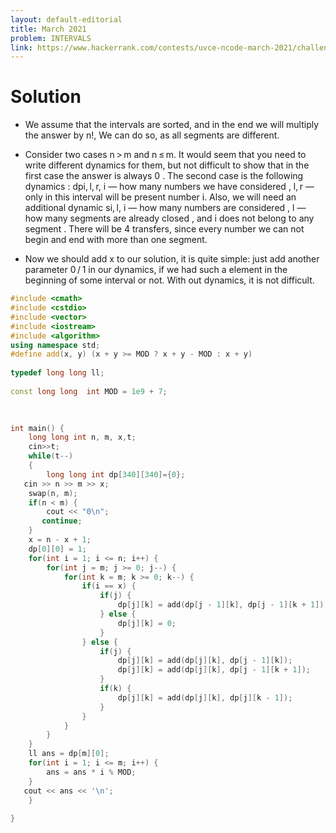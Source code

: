 ```yaml
---
layout: default-editorial
title: March 2021
problem: INTERVALS
link: https://www.hackerrank.com/contests/uvce-ncode-march-2021/challenges/q3-15-1
---
```

# Solution
* We assume that the intervals are sorted, and in the end we will multiply the answer by n!, We can do so, as all segments are different.

* Consider two cases n > m and n ≤ m. It would seem that you need to write different dynamics for them, but not difficult to show that in the first case the answer is always 0 . The second case is the following dynamics : dpi, l, r, i — how many numbers we have considered , l, r — only in this interval will be present number i. Also, we will need an additional dynamic si, l, i — how many numbers are considered , l — how many segments are already closed , and i does not belong to any segment . There will be 4 transfers, since every number we can not begin and end with more than one segment.

* Now we should add x to our solution, it is quite simple: just add another parameter 0 / 1 in our dynamics, if we had such a element in the beginning of some interval or not. With out dynamics, it is not difficult.

~~~cpp
#include <cmath>
#include <cstdio>
#include <vector>
#include <iostream>
#include <algorithm>
using namespace std;
#define add(x, y) (x + y >= MOD ? x + y - MOD : x + y)
 
typedef long long ll;
 
const long long  int MOD = 1e9 + 7;
 

 
int main() {
    long long int n, m, x,t;
    cin>>t;
    while(t--)
    {
        long long int dp[340][340]={0};
   cin >> n >> m >> x;
    swap(n, m);
    if(n < m) {
        cout << "0\n";
       continue;
    }
    x = n - x + 1;
    dp[0][0] = 1;
    for(int i = 1; i <= n; i++) {
        for(int j = m; j >= 0; j--) {
            for(int k = m; k >= 0; k--) {
                if(i == x) {
                    if(j) {
                        dp[j][k] = add(dp[j - 1][k], dp[j - 1][k + 1]);
                    } else {
                        dp[j][k] = 0;
                    }
                } else {
                    if(j) {
                        dp[j][k] = add(dp[j][k], dp[j - 1][k]);
                        dp[j][k] = add(dp[j][k], dp[j - 1][k + 1]);
                    }
                    if(k) {
                        dp[j][k] = add(dp[j][k], dp[j][k - 1]);
                    }
                }
            }
        }
    }
    ll ans = dp[m][0];
    for(int i = 1; i <= m; i++) {
        ans = ans * i % MOD;
    }
   cout << ans << '\n';
    }
   
}
~~~
